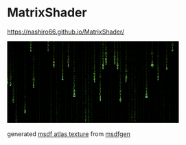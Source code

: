 # MatrixShader
https://nashiro66.github.io/MatrixShader/

<img src="/image.png" width="400px">

generated [msdf atlas texture](/atlas.png) from [msdfgen](https://github.com/Chlumsky/msdfgen)

